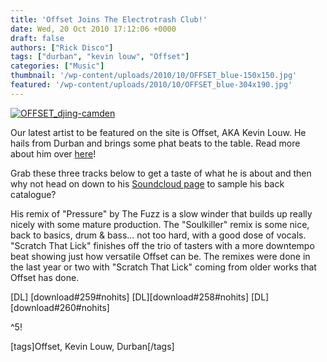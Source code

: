 ```yaml
---
title: 'Offset Joins The Electrotrash Club!'
date: Wed, 20 Oct 2010 17:12:06 +0000
draft: false
authors: ["Rick Disco"]
tags: ["durban", "kevin louw", "Offset"]
categories: ["Music"]
thumbnail: '/wp-content/uploads/2010/10/OFFSET_blue-150x150.jpg'
featured: '/wp-content/uploads/2010/10/OFFSET_blue-304x190.jpg'
---
```


[![](/wp-content/uploads/2010/10/OFFSET_djing-camden.jpg "OFFSET_djing-camden")](/wp-content/uploads/2010/10/OFFSET_djing-camden.jpg)

Our latest artist to be featured on the site is Offset, AKA Kevin Louw. He hails from Durban and brings some phat beats to the table. Read more about him over [here](/artists/offset/ "Offset")!

Grab these three tracks below to get a taste of what he is about and then why not head on down to his [Soundcloud page](http://soundcloud.com/kevin-offset "Offset on Soundcloud") to sample his back catalogue?

His remix of "Pressure" by The Fuzz is a slow winder that builds up really nicely with some mature production. The "Soulkiller" remix is some nice, back to basics, drum & bass... not too hard, with a good dose of vocals. "Scratch That Lick" finishes off the trio of tasters with a more downtempo beat showing just how versatile Offset can be. The remixes were done in the last year or two with "Scratch That Lick" coming from older works that Offset has done.

\[DL\] \[download#259#nohits\] \[DL\]\[download#258#nohits\] \[DL\]\[download#260#nohits\]

^5!

\[tags\]Offset, Kevin Louw, Durban\[/tags\]